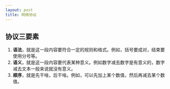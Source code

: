 ```yaml
---
layout: post
title: 网络协议
---
```


## 协议三要素

1. **语法**，就是这一段内容要符合一定的规则和格式。例如，括号要成对，结束要使用分号等。
2. **语义**，就是这一段内容要代表某种意义。例如数字减去数字是有意义的，数字减去文本一般来说就没有意义。
3. **顺序**，就是先干啥，后干啥。例如，可以先加上某个数值，然后再减去某个数值。



